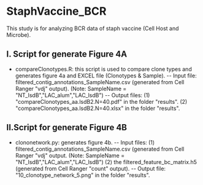 # StaphVaccine_BCR
This study is for analyzing BCR data of staph vaccine (Cell Host and Microbe).

## I. Script for generate Figure 4A
- compareClonotypes.R: this script is used to compare clone types and generates figure 4a and EXCEL file (Clonotypes & Sample).
-- Input file: filtered_contig_annotations_SampleName.csv (generated from Cell Ranger "vdj" output). (Note: SampleName = "NT_IsdB","LAC_alum","LAC_lsdB")
-- Output files: 
   (1) "compareClonotypes_aa.lsdB2.N=40.pdf" in the folder "results".
   (2) "compareClonotypes_aa.lsdB2.N=40.xlsx" in the folder "results".

## II.Script for generate Figure 4B
- clononetwork.py: generates figure 4b. 
-- Input files: 
   (1) filtered_contig_annotations_SampleName.csv (generated from Cell Ranger "vdj" output. (Note: SampleName = "NT_IsdB","LAC_alum","LAC_lsdB")
   (2) the filtered_feature_bc_matrix.h5 (generated from Cell Ranger "count" output). 
-- Output file: "10_clonotype_network_5.png" in the folder "results".
